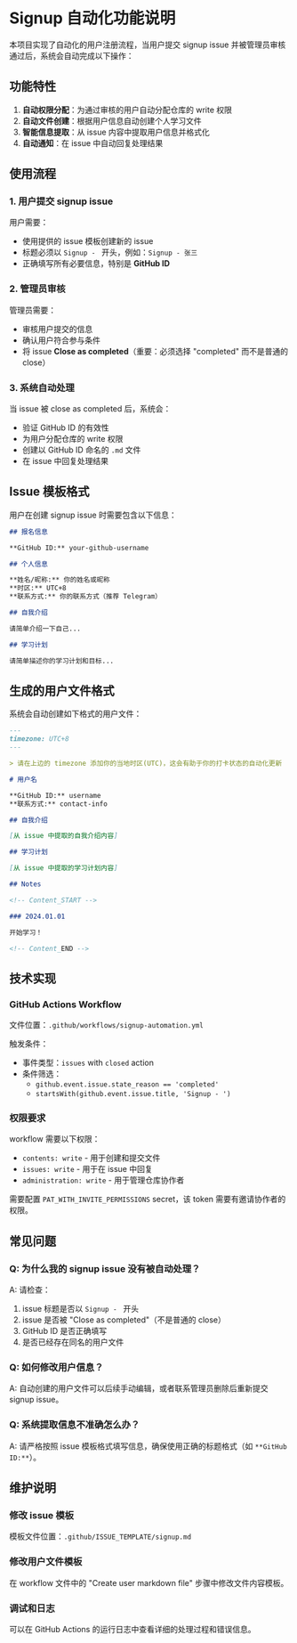 # Signup 自动化功能说明

本项目实现了自动化的用户注册流程，当用户提交 signup issue 并被管理员审核通过后，系统会自动完成以下操作：

## 功能特性

1. **自动权限分配**：为通过审核的用户自动分配仓库的 write 权限
2. **自动文件创建**：根据用户信息自动创建个人学习文件
3. **智能信息提取**：从 issue 内容中提取用户信息并格式化
4. **自动通知**：在 issue 中自动回复处理结果

## 使用流程

### 1. 用户提交 signup issue

用户需要：

- 使用提供的 issue 模板创建新的 issue
- 标题必须以 `Signup - ` 开头，例如：`Signup - 张三`
- 正确填写所有必要信息，特别是 **GitHub ID**

### 2. 管理员审核

管理员需要：

- 审核用户提交的信息
- 确认用户符合参与条件
- 将 issue **Close as completed**（重要：必须选择 "completed" 而不是普通的 close）

### 3. 系统自动处理

当 issue 被 close as completed 后，系统会：

- 验证 GitHub ID 的有效性
- 为用户分配仓库的 write 权限
- 创建以 GitHub ID 命名的 `.md` 文件
- 在 issue 中回复处理结果

## Issue 模板格式

用户在创建 signup issue 时需要包含以下信息：

```markdown
## 报名信息

**GitHub ID:** your-github-username

## 个人信息

**姓名/昵称:** 你的姓名或昵称
**时区:** UTC+8
**联系方式:** 你的联系方式（推荐 Telegram）

## 自我介绍

请简单介绍一下自己...

## 学习计划

请简单描述你的学习计划和目标...
```

## 生成的用户文件格式

系统会自动创建如下格式的用户文件：

```markdown
---
timezone: UTC+8
---

> 请在上边的 timezone 添加你的当地时区(UTC)，这会有助于你的打卡状态的自动化更新

# 用户名

**GitHub ID:** username
**联系方式:** contact-info

## 自我介绍

[从 issue 中提取的自我介绍内容]

## 学习计划

[从 issue 中提取的学习计划内容]

## Notes

<!-- Content_START -->

### 2024.01.01

开始学习！

<!-- Content_END -->
```

## 技术实现

### GitHub Actions Workflow

文件位置：`.github/workflows/signup-automation.yml`

触发条件：

- 事件类型：`issues` with `closed` action
- 条件筛选：
  - `github.event.issue.state_reason == 'completed'`
  - `startsWith(github.event.issue.title, 'Signup - ')`

### 权限要求

workflow 需要以下权限：

- `contents: write` - 用于创建和提交文件
- `issues: write` - 用于在 issue 中回复
- `administration: write` - 用于管理仓库协作者

需要配置 `PAT_WITH_INVITE_PERMISSIONS` secret，该 token 需要有邀请协作者的权限。

## 常见问题

### Q: 为什么我的 signup issue 没有被自动处理？

A: 请检查：

1. issue 标题是否以 `Signup - ` 开头
2. issue 是否被 "Close as completed"（不是普通的 close）
3. GitHub ID 是否正确填写
4. 是否已经存在同名的用户文件

### Q: 如何修改用户信息？

A: 自动创建的用户文件可以后续手动编辑，或者联系管理员删除后重新提交 signup issue。

### Q: 系统提取信息不准确怎么办？

A: 请严格按照 issue 模板格式填写信息，确保使用正确的标题格式（如 `**GitHub ID:**`）。

## 维护说明

### 修改 issue 模板

模板文件位置：`.github/ISSUE_TEMPLATE/signup.md`

### 修改用户文件模板

在 workflow 文件中的 "Create user markdown file" 步骤中修改文件内容模板。

### 调试和日志

可以在 GitHub Actions 的运行日志中查看详细的处理过程和错误信息。
